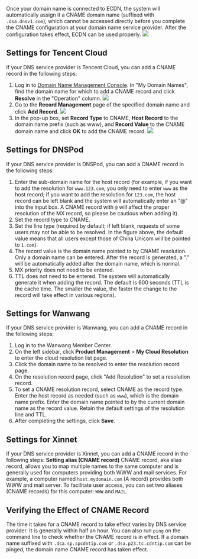 Once your domain name is connected to ECDN, the system will automatically assign it a CNAME domain name (suffixed with `.dsa.dnsv1.com`), which cannot be accessed directly before you complete the CNAME configuration at your domain name service provider. After the configuration takes effect, ECDN can be used properly.
![](https://main.qcloudimg.com/raw/69802e106ed7b373195179d6b9773438.png)

## Settings for Tencent Cloud
If your DNS service provider is Tencent Cloud, you can add a CNAME record in the following steps:
1. Log in to [Domain Name Management Console](https://console.cloud.tencent.com/domain). In "My Domain Names", find the domain name for which to add a CNAME record and click **Resolve** in the "Operation" column.
![](https://main.qcloudimg.com/raw/5687364cbdec038240c9b37373524d39.png)
2. Go to the **Record Management** page of the specified domain name and click **Add Record**.
![](https://main.qcloudimg.com/raw/7c91ba3dffd64c7829e2cb1667e3c86b.png)
3. In the pop-up box, set **Record Type** to CNAME, **Host Record** to the domain name prefix (such as www), and **Record Value** to the CNAME domain name and click **OK** to add the CNAME record.
![](https://main.qcloudimg.com/raw/62a4fa35db0aafebae75c151cfc9f449.png)

## Settings for DNSPod
If your DNS service provider is DNSPod, you can add a CNAME record in the following steps:

1. Enter the sub-domain name for the host record (for example, if you want to add the resolution for `www.123.com`, you only need to enter `www` as the host record; if you want to add the resolution for `123.com`, the host record can be left blank and the system will automatically enter an "@" into the input box. A CNAME record with `@` will affect the proper resolution of the MX record, so please be cautious when adding it).
2. Set the record type to CNAME.
3. Set the line type (required by default; if left blank, requests of some users may not be able to be resolved. In the figure above, the default value means that all users except those of China Unicom will be pointed to `1.com`).
4. The record value is the domain name pointed to by CNAME resolution. Only a domain name can be entered. After the record is generated, a "." will be automatically added after the domain name, which is normal.
5. MX priority does not need to be entered.
6. TTL does not need to be entered. The system will automatically generate it when adding the record. The default is 600 seconds (TTL is the cache time. The smaller the value, the faster the change to the record will take effect in various regions).

## Settings for Wanwang
If your DNS service provider is Wanwang, you can add a CNAME record in the following steps:

1. Log in to the Wanwang Member Center.
2. On the left sidebar, click **Product Management** > **My Cloud Resolution** to enter the cloud resolution list page.
3. Click the domain name to be resolved to enter the resolution record page.
4. On the resolution record page, click "Add Resolution" to set a resolution record.
5. To set a CNAME resolution record, select CNAME as the record type. Enter the host record as needed (such as `www`), which is the domain name prefix. Enter the domain name pointed to by the current domain name as the record value. Retain the default settings of the resolution line and TTL.
6. After completing the settings, click **Save**.

## Settings for Xinnet
If your DNS service provider is Xinnet, you can add a CNAME record in the following steps:
**Setting alias (CNAME record)**
CNAME record, aka alias record, allows you to map multiple names to the same computer and is generally used for computers providing both WWW and mail services. For example, a computer named `host.mydomain.com` (A record) provides both WWW and mail server. To facilitate user access, you can set two aliases (CNAME records) for this computer: `WWW` and `MAIL`.

## Verifying the Effect of CNAME Record
The time it takes for a CNAME record to take effect varies by DNS service provider. It is generally within half an hour. You can also run `ping` on the command line to check whether the CNAME record is in effect. If a domain name suffixed with `.dsa.sp.spcdntip.com` or `.dsa.p23.tc.cdntip.com` can be pinged, the domain name CNAME record has taken effect.
